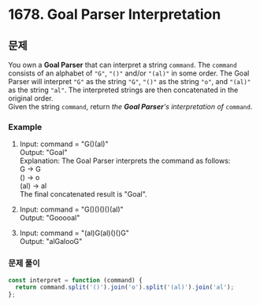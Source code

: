 # 1678. Goal Parser Interpretation

## 문제

You own a <strong>Goal Parser</strong> that can interpret a string <code>command</code>. The <code>command</code> consists of an alphabet of <code>"G"</code>, <code>"()"</code> and/or <code>"(al)"</code> in some order. The Goal Parser will interpret <code>"G"</code> as the string <code>"G"</code>, <code>"()"</code> as the string <code>"o"</code>, and <code>"(al)"</code> as the string <code>"al"</code>. The interpreted strings are then concatenated in the original order.  
Given the string <code>command</code>, return _the <strong>Goal Parser</strong>'s interpretation of_ <code>command</code>.

### Example

1. Input: command = "G()(al)"  
   Output: "Goal"  
   Explanation: The Goal Parser interprets the command as follows:  
   G -> G  
   () -> o  
   (al) -> al  
   The final concatenated result is "Goal".

2. Input: command = "G()()()()(al)"  
   Output: "Gooooal"

3. Input: command = "(al)G(al)()()G"  
   Output: "alGalooG"

### 문제 풀이

```js
const interpret = function (command) {
  return command.split('()').join('o').split('(al)').join('al');
};
```
